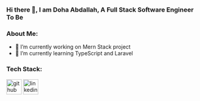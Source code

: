 ### Hi there 👋, I am Doha Abdallah, A Full Stack Software Engineer To Be

### About Me:

- 🔭 I’m currently working on Mern Stack project 
- 🌱 I’m currently learning TypeScript and Laravel

### Tech Stack:



[<img src='https://cdn.jsdelivr.net/npm/simple-icons@3.0.1/icons/github.svg' alt='github' height='40'>](https://github.com/https://github.com/Ab-Doha)  [<img src='https://cdn.jsdelivr.net/npm/simple-icons@3.0.1/icons/linkedin.svg' alt='linkedin' height='40'>](https://www.linkedin.com/in/https://www.linkedin.com/in/doha-abdallah-99726b312//)  
